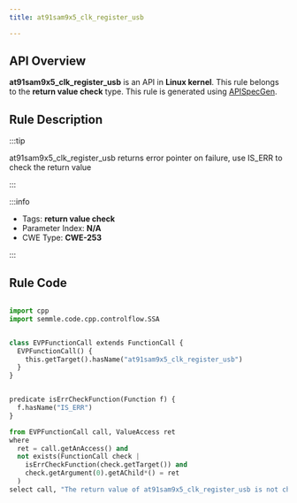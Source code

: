 ```yaml
---
title: at91sam9x5_clk_register_usb

---
```



## API Overview
**at91sam9x5_clk_register_usb** is an API in **Linux kernel**. This rule belongs to the **return value check** type. This rule is generated using [APISpecGen](../../tools/APISpecGen).
## Rule Description

:::tip

at91sam9x5_clk_register_usb returns error pointer on failure, use IS_ERR to check the return value

:::

:::info

- Tags: **return value check**
- Parameter Index: **N/A**
- CWE Type: **CWE-253**

:::

## Rule Code
```python

import cpp
import semmle.code.cpp.controlflow.SSA


class EVPFunctionCall extends FunctionCall {
  EVPFunctionCall() {
    this.getTarget().hasName("at91sam9x5_clk_register_usb")
  }
}


predicate isErrCheckFunction(Function f) {
  f.hasName("IS_ERR") 
}

from EVPFunctionCall call, ValueAccess ret
where
  ret = call.getAnAccess() and
  not exists(FunctionCall check |
    isErrCheckFunction(check.getTarget()) and
    check.getArgument(0).getAChild*() = ret
  )
select call, "The return value of at91sam9x5_clk_register_usb is not checked with IS_ERR."
    
```